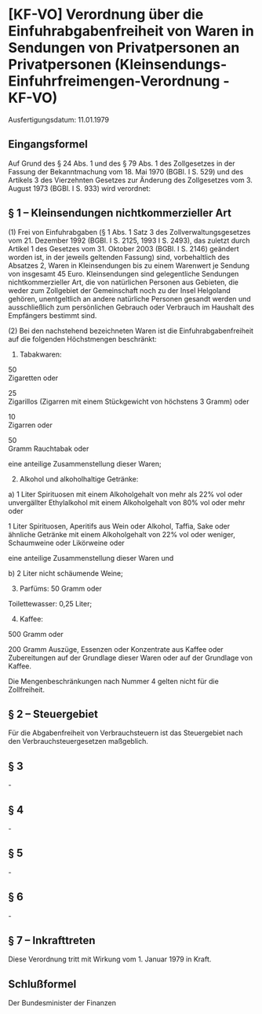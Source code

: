# [KF-VO] Verordnung über die Einfuhrabgabenfreiheit von Waren in Sendungen von Privatpersonen an Privatpersonen  (Kleinsendungs-Einfuhrfreimengen-Verordnung - KF-VO)

Ausfertigungsdatum: 11.01.1979

 

## Eingangsformel

Auf Grund des § 24 Abs. 1 und des § 79 Abs. 1 des Zollgesetzes in der Fassung der Bekanntmachung vom 18. Mai 1970 (BGBl. I S. 529) und des Artikels 3 des Vierzehnten Gesetzes zur Änderung des Zollgesetzes vom 3. August 1973 (BGBl. I S. 933) wird verordnet:


## § 1 – Kleinsendungen nichtkommerzieller Art

(1) Frei von Einfuhrabgaben (§ 1 Abs. 1 Satz 3 des Zollverwaltungsgesetzes vom 21. Dezember 1992 (BGBl. I S. 2125, 1993 I S. 2493), das zuletzt durch Artikel 1 des Gesetzes vom 31. Oktober 2003 (BGBl. I S. 2146) geändert worden ist, in der jeweils geltenden Fassung) sind, vorbehaltlich des Absatzes 2, Waren in Kleinsendungen bis zu einem Warenwert je Sendung von insgesamt 45 Euro. Kleinsendungen sind gelegentliche Sendungen nichtkommerzieller Art, die von natürlichen Personen aus Gebieten, die weder zum Zollgebiet der Gemeinschaft noch zu der Insel Helgoland gehören, unentgeltlich an andere natürliche Personen gesandt werden und ausschließlich zum persönlichen Gebrauch oder Verbrauch im Haushalt des Empfängers bestimmt sind.

(2) Bei den nachstehend bezeichneten Waren ist die Einfuhrabgabenfreiheit auf die folgenden Höchstmengen beschränkt:

1. Tabakwaren:

50  
Zigaretten oder

25  
Zigarillos (Zigarren mit einem Stückgewicht von höchstens 3 Gramm) oder

10  
Zigarren oder

50  
Gramm Rauchtabak oder

eine anteilige Zusammenstellung dieser Waren;

2. Alkohol und alkoholhaltige Getränke:

a) 1 Liter Spirituosen mit einem Alkoholgehalt von mehr als 22% vol oder unvergällter Ethylalkohol mit einem Alkoholgehalt von 80% vol oder mehr oder

1 Liter Spirituosen, Aperitifs aus Wein oder Alkohol, Taffia, Sake oder ähnliche Getränke mit einem Alkoholgehalt von 22% vol oder weniger, Schaumweine oder Likörweine oder

eine anteilige Zusammenstellung dieser Waren und

b) 2 Liter nicht schäumende Weine;

3. Parfüms: 50 Gramm oder

Toilettewasser: 0,25 Liter;

4. Kaffee:

500 Gramm oder

200 Gramm Auszüge, Essenzen oder Konzentrate aus Kaffee oder Zubereitungen auf der Grundlage dieser Waren oder auf der Grundlage von Kaffee.

Die Mengenbeschränkungen nach Nummer 4 gelten nicht für die Zollfreiheit.


## § 2 – Steuergebiet

Für die Abgabenfreiheit von Verbrauchsteuern ist das Steuergebiet nach den Verbrauchsteuergesetzen maßgeblich.


## § 3

\-


## § 4

\-


## § 5

\-


## § 6

\-


## § 7 – Inkrafttreten

Diese Verordnung tritt mit Wirkung vom 1. Januar 1979 in Kraft.


## Schlußformel

Der Bundesminister der Finanzen
